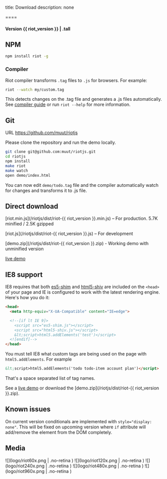 
title: Download
description: none

====

#### Version {{ riot_version }} | .tall

## NPM

``` sh
npm install riot -g
```

### Compiler

Riot compiler transforms `.tag` files to `.js` for browsers. For example:

``` sh
riot --watch my/custom.tag
```

This detects changes on the .tag file and generates a .js files automatically. See [compiler guide](/riotjs/guide/#compiler) or run `riot --help` for more information.


## Git

<span class="tag">URL</span> https://github.com/muut/riotjs

Please clone the repository and run the demo locally.

``` sh
git clone git@github.com:muut/riotjs.git
cd riotjs
npm install
make riot
make watch
open demo/index.html
```

You can now edit `demo/todo.tag` file and the compiler automatically watch for changes and transforms it to .js file.


## Direct download

[riot.min.js](/riotjs/dist/riot-{{ riot_version }}.min.js) – For production. 5.7K minified / 2.5K gzipped

[riot.js](/riotjs/dist/riot-{{ riot_version }}.js) – For development

[demo.zip](/riotjs/dist/riot-{{ riot_version }}.zip) - Working demo with unminified version

[live demo](/riotjs/dist/demo/)


## IE8 support

IE8 requires that both [es5-shim](https://github.com/es-shims/es5-shim) and [html5-shiv](https://github.com/aFarkas/html5shiv) are included on the `<head>` of your page and IE is configured to work with the latest rendering engine. Here's how you do it:

``` html
<head>
  <meta http-equiv="X-UA-Compatible" content="IE=edge">

  <!--[if lt IE 9]>
    <script src="es5-shim.js"></script>
    <script src="html5-shiv.js"></script>
    &lt;script>html5.addElements('test')</script>
  <![endif]-->
</head>
```

You must tell IE8 what custom tags are being used on the page with `html5.addElements`. For example

``` html
&lt;script>html5.addElements('todo todo-item account plan')</script>
```

That's a space separated list of tag names.

See a [live demo](/riotjs/dist/demo/) or download the [demo.zip](/riotjs/dist/riot-{{ riot_version }}.zip).


## Known issues

On current version conditionals are implemented with `style="display: none"`. This will be fixed on upcoming version where `if` attribute will add/remove the element from the DOM completely.


## Media

![](logo/riot60x.png | .no-retina )
![](logo/riot120x.png | .no-retina )
![](logo/riot240x.png | .no-retina )
![](logo/riot480x.png | .no-retina )
![](logo/riot960x.png | .no-retina )
